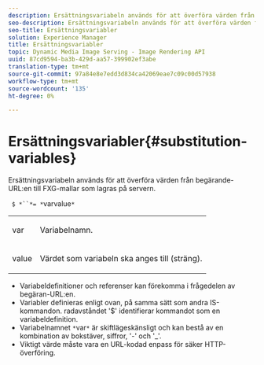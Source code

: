 ```yaml
---
description: Ersättningsvariabeln används för att överföra värden från begärande-URL:en till FXG-mallar som lagras på servern.
seo-description: Ersättningsvariabeln används för att överföra värden från begärande-URL:en till FXG-mallar som lagras på servern.
seo-title: Ersättningsvariabler
solution: Experience Manager
title: Ersättningsvariabler
topic: Dynamic Media Image Serving - Image Rendering API
uuid: 87cd9594-ba3b-429d-aa57-399902ef3abe
translation-type: tm+mt
source-git-commit: 97a84e8e7edd3d834ca42069eae7c09c00d57938
workflow-type: tm+mt
source-wordcount: '135'
ht-degree: 0%

---
```



# Ersättningsvariabler{#substitution-variables}

Ersättningsvariabeln används för att överföra värden från begärande-URL:en till FXG-mallar som lagras på servern.

` $ *``*= *`varvalue`*`

<table id="simpletable_76B381800C0D411F87CD551FC30B0579"> 
 <tr class="strow"> 
  <td class="stentry"> <p> <span class="codeph"> <span class="varname"> var  </span> </span> </p> </td> 
  <td class="stentry"> <p>Variabelnamn. </p> </td> 
 </tr> 
 <tr class="strow"> 
  <td class="stentry"> <p> <span class="codeph"> <span class="varname"> value  </span> </span> </p> </td> 
  <td class="stentry"> <p>Värdet som variabeln ska anges till (sträng). </p> </td> 
 </tr> 
</table>

* Variabeldefinitioner och referenser kan förekomma i frågedelen av begäran-URL:en.
* Variabler definieras enligt ovan, på samma sätt som andra IS-kommandon. radavståndet &#39;$&#39; identifierar kommandot som en variabeldefinition.
* Variabelnamnet `*`var`*` är skiftlägeskänsligt och kan bestå av en kombination av bokstäver, siffror, &#39;-&#39; och &#39;_&#39;.
* Viktigt värde måste vara en URL-kodad enpass för säker HTTP-överföring.

